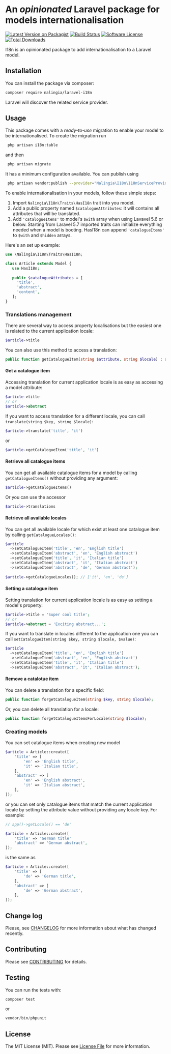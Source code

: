 An _opinionated_ Laravel package for models internationalisation
=======================

[![Latest Version on Packagist](https://img.shields.io/packagist/v/nalingia/laravel-i18n.svg?style=flat-square)](https://packagist.org/packages/nalingia/laravel-i18n)
[![Build Status](https://travis-ci.com/nalingia/laravel-i18n.svg?branch=master)](https://travis-ci.com/nalingia/laravel-i18n)
[![Software License](https://img.shields.io/badge/license-MIT-brightgreen.svg?style=flat-square)](LICENSE.md)
[![Total Downloads](https://img.shields.io/packagist/dt/nalingia/laravel-i18n.svg?style=flat-square)](https://packagist.org/packages/nalingia/laravel-i18n)

I18n is an opinionated package to add internationalisation to a Laravel model.

## Installation
You can install the package via composer:
```bash
composer require nalingia/laravel-i18n
```

Laravel will discover the related service provider.

## Usage
This package comes with a _ready-to-use_ migration to enable your model to be internationalised. To create the migration run
```bash
 php artisan i18n:table
```
and then
```bash
 php artisan migrate
```

It has a minimum configuration available. You can publish using
```bash
 php artisan vendor:publish --provider="Nalingia\I18n\I18nServiceProvider" --tag="config"
```

To enable internationalisation in your models, follow these simple steps:
1. Import `Nalingia\I18n\Traits\HasI18n` trait into you model.
2. Add a public property named `$catalogueAttributes`: it will contains all attributes that will be translated.
3. Add `'catalogueItems'` to model's `$with` array when using Lavavel 5.6 or below. Starting from Laravel 5.7 imported
traits can initialize everything needed when a model is booting. HasI18n can append `'catalogueItems'` to `$with` and `$hidden` arrays.

Here's an set up example:
 ```php
use \Nalingia\I18n\Traits\HasI18n;

class Article extends Model {
    use HasI18n;
    
    public $catalogueAttributes = [
      'title',
      'abstract',
      'content',
    ];
}
 ```
 
### Translations management
There are several way to access property localisations but the easiest one is related to the current application locale:
```php
$article->title
```
You can also use this method to access a translation:
```php
public function getCatalogueItem(string $attribute, string $locale) : string
```
#### Get a catalogue item
Accessing translation for current application locale is as easy as accessing a model attribute:
```php
$article->title
// or
$article->abstract
```
If you want to access translation for a different locale, you can call `translate(string $key, string $locale)`:
```php
$article->translate('title', 'it')
```
or
```php
$article->getCatalogueItem('title', 'it')
```

#### Retrieve all catalogue items
You can get all available catalogue items for a model by calling `getCatalogueItems()` without providing any argument:
```php
$article->getCatalogueItems()
```
Or you can use the accessor
```php
$article->translations
```

#### Retrieve all available locales
You can get all available locale for which exist at least one catalogue item by calling `getCatalogueLocales()`:
```php
$article
  ->setCatalogueItem('title', 'en', 'English title')
  ->setCatalogueItem('abstract', 'en', 'English abstract')
  ->setCatalogueItem('title', 'it', 'Italian title')
  ->setCatalogueItem('abstract', 'it', 'Italian abstract')
  ->setCatalogueItem('abstract', 'de', 'German abstract');
  
$article->getCatalogueLocales(); // ['it', 'en', 'de']
```

#### Setting a catalogue item
Setting translation for current application locale is as easy as setting a model's property:
```php
$article->title = 'Super cool title';
// or
$article->abstract = 'Exciting abstract...';
```

If you want to translate in locales different to the application one you can call `setCatalogueItem(string $key, string $locale, $value)`:
```php
$article
  ->setCatalogueItem('title', 'en', 'English title')
  ->setCatalogueItem('abstract', 'en', 'English abstract')
  ->setCatalogueItem('title', 'it', 'Italian title')
  ->setCatalogueItem('abstract', 'it', 'Italian abstract');
```

#### Remove a catalotue item
You can delete a translation for a specific field:
```php
public function forgetCatalogueItem(string $key, string $locale);
```
Or, you can delete all translation for a locale:
```php
public function forgetCatalogueItemsForLocale(string $locale);
```

### Creating models
You can set catalogue items when creating new model
```php
$article = Article::create([
    'title' => [
        'en' => 'English title',
        'it' => 'Italian title',
    ],
    'abstract' => [
        'en' => 'English abstract',
        'it' => 'Italian abstract',
    ],
]);
```
or you can set only catalogue items that match the current application locale by setting the attribute value without providing any locale key. For example:
```php
// app()->getLocale() == 'de'

$article = Article::create([
    'title' => 'German title'
    'abstract' => 'German abstract',
]);
```
is the same as
```php
$article = Article::create([
    'title' => [
        'de' => 'German title',
    ],
    'abstract' => [
        'de' => 'German abstract',
    ],
]);
```

## Change log
Please, see [CHANGELOG](CHANGELOG.md) for more information about what has changed recently.

## Contributing
Please see [CONTRIBUTING](CONTRIBUTING.md) for details.

## Testing
You can run the tests with:
```php
composer test
```
or
```php
vendor/bin/phpunit
``` 

## License
The MIT License (MIT). Please see [License File](LICENSE.md) for more information.
